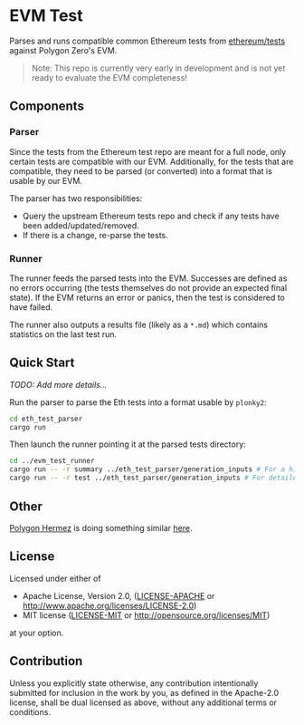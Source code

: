 # EVM Test
Parses and runs compatible common Ethereum tests from [ethereum/tests](https://github.com/ethereum/tests) against Polygon Zero's EVM.

> Note: This repo is currently very early in development and is not yet ready to evaluate the EVM completeness!

## Components

### Parser
Since the tests from the Ethereum test repo are meant for a full node, only certain tests are compatible with our EVM. Additionally, for the tests that are compatible, they need to be parsed (or converted) into a format that is usable by our EVM.

The parser has two responsibilities:
- Query the upstream Ethereum tests repo and check if any tests have been added/updated/removed.
- If there is a change, re-parse the tests.

### Runner
The runner feeds the parsed tests into the EVM. Successes are defined as no errors occurring (the tests themselves do not provide an expected final state). If the EVM returns an error or panics, then the test is considered to have failed.

The runner also outputs a results file (likely as a `*.md`) which contains statistics on the last test run.

## Quick Start
*TODO: Add more details...*

Run the parser to parse the Eth tests into a format usable by `plonky2`:
```sh
cd eth_test_parser
cargo run
```

Then launch the runner pointing it at the parsed tests directory:
```sh
cd ../evm_test_runner
cargo run -- -r summary ../eth_test_parser/generation_inputs # For a high-level summary report
cargo run -- -r test ../eth_test_parser/generation_inputs # For detailed information per test (likely want to use a filter with `-f`)
```

## Other
[Polygon Hermez](https://github.com/0xPolygonHermez) is doing something similar [here](https://github.com/0xPolygonHermez/zkevm-testvectors).

## License
Licensed under either of

* Apache License, Version 2.0, ([LICENSE-APACHE](LICENSE-APACHE) or http://www.apache.org/licenses/LICENSE-2.0)
* MIT license ([LICENSE-MIT](LICENSE-MIT) or http://opensource.org/licenses/MIT)

at your option.

## Contribution
Unless you explicitly state otherwise, any contribution intentionally submitted for inclusion in the work by you, as defined in the Apache-2.0 license, shall be dual licensed as above, without any additional terms or conditions.
